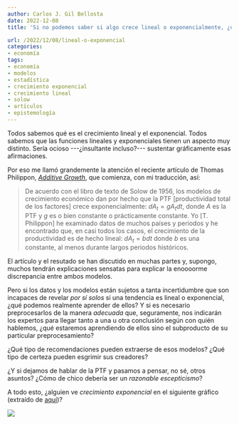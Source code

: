 ```yaml
---
author: Carlos J. Gil Bellosta
date: 2022-12-08
title: 'Si no podemos saber si algo crece lineal o exponencialmente, ¿qué podemos saber?'

url: /2022/12/08/lineal-o-exponencial
categories:
- economía
tags:
- economía
- modelos
- estadística
- crecimiento exponencial
- crecimiento lineal
- solow
- artículos
- epistemología
---
```


Todos sabemos qué es el crecimiento lineal y el exponencial. Todos sabemos que las funciones lineales y exponenciales tienen un aspecto muy distinto. Sería ocioso ---¿insultante incluso?--- sustentar gráficamente esas afirmaciones.

Por eso me llamó grandemente la atención el reciente artículo de Thomas Philippon,
[_Additive Growth_](https://pages.stern.nyu.edu/~tphilipp/papers/AddGrowth_macro.pdf),
que comienza, con mi traducción, así:

> De acuerdo con el libro de texto de Solow de 1956, los modelos de crecimiento económico dan por hecho que la PTF [productividad total de los factores] crece exponencialmente: $dA_t = gA_tdt$, donde $A$ es la PTF y $g$ es o bien constante o prácticamente constante. Yo [T. Philippon] he examinado datos de muchos países y periodos y he encontrado que, en casi todos los casos, el crecimiento de la productividad es de hecho lineal: $dA_t = bdt$ donde $b$ es una constante, al menos durante largos periodos históricos.

El artículo y el resutado se han discutido en muchas partes y, supongo, muchos tendrán explicaciones sensatas para explicar la enoooorme discrepancia entre ambos modelos.

Pero si los datos y los modelos están sujetos a tanta incertidumbre que son incapaces de revelar _por sí solos_ si una tendencia es lineal o exponencial, ¿qué podemos realmente aprender de ellos? Y si es necesario preprocesarlos de la manera _adecuada_ que, seguramente, nos indicarán los expertos para llegar tanto a una u otra conclusión según con quién hablemos, ¿qué estaremos aprendiendo de ellos sino el subproducto de su particular preprocesamiento?

¿Qué tipo de recomendaciones pueden extraerse de esos modelos? ¿Qué tipo de certeza pueden esgrimir sus creadores?

¿Y si dejamos de hablar de la PTF y pasamos a pensar, no sé, otros asuntos? ¿Cómo de chico debería ser un _razonable escepticismo_?

A todo esto, ¿alguien ve _crecimiento exponencial_ en el siguiente gráfico (extraído de [aquí](https://www.funcas.es/articulos/productividad-y-reformas-estructurales-esa-es-la-cuestion/))?

![](/wp-uploads/2022/12/ptf.png#center)